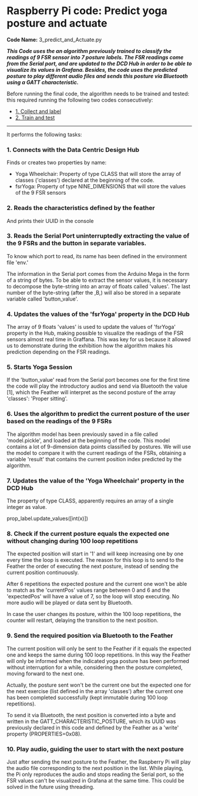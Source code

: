# Raspberry Pi code: Predict yoga posture and actuate

**Code Name:** 3_predict_and_Actuate.py

_**This Code uses the an algorithm previously trained to classify the readings of 9 FSR sensor into 7 posture labels. The FSR readings come from the Serial port, and are updated to the DCD Hub in order to be able to visualize its values in Grafana. Besides, the code uses the predicted posture to play different audio files and sends this posture via Bluetooth using a GATT characteristic.**_

Before running the final code, the algorithm needs to be trained and tested: this required running the following two codes consecutively:

* [1. Collect and label](/wheelchair3/docs/2_Collect_and_label_Documentation.md)
* [2. Train and test](/wheelchair3/docs/3_Train_and_test_Documentation.md)

---

It performs the following tasks:

### 1. Connects with the Data Centric Design Hub

Finds or creates two properties by name:

- Yoga Wheelchair: Property of type CLASS that will store the array of classes ('classes') declared at the beginning of the code.
- fsrYoga: Property of type NINE_DIMENSIONS that will store the values of the 9 FSR sensors

### 2. Reads the characteristics defined by the feather

And prints their UUID in the console

### 3. Reads the Serial Port uninterruptedly extracting the value of the 9 FSRs and the button in separate variables.

To know which port to read, its name has been defined in the environment file 'env.'

The information in the Serial port comes from the Arduino Mega in the form of a string of bytes. To be able to extract the sensor values, it is necessary to decompose the byte-string into an array of floats called 'values'. The last number of the byte-string (after the ,B,) will also be stored in a separate variable called 'button_value'.

### 4. Updates the values of the 'fsrYoga' property in the DCD Hub

The array of 9 floats 'values' is used to update the values of  'fsrYoga' property in the Hub, making possible to visualize the readings of the FSR sensors almost real time in Graffana. This was key for us because it allowed us to demonstrate during the exhibition how the algorithm makes his prediction depending on the FSR readings.

### 5. Starts Yoga Session

If the 'button_value' read from the Serial port becomes one for the first time the code will play the introductory audios and send via Bluetooth the value [1], which the Feather will interpret as the second posture of the array 'classes': 'Proper sitting'.

### 6. Uses the algorithm to predict the current posture of the user based on the readings of the 9 FSRs

The algorithm model has been previously saved in a file called 'model.pickle', and loaded at the beginning of the code. This model contains a lot of 9-dimension data points classified by postures. We will use the model to compare it with the current readings of the FSRs, obtaining a variable 'result' that contains the current position index predicted by the algorithm.

### 7. Updates the value of the 'Yoga Wheelchair' property in the DCD Hub

The property of type CLASS, apparently requires an array of a single integer as value.

prop_label.update_values([int(x)])

### 8. Check if the current posture equals the expected one without changing during 100 loop repetitions

The expected position will start in '1' and will keep increasing one by one every time the loop is executed. The reason for this loop is to send to the Feather the order of executing the next posture, instead of sending the current position continuously.

After 6 repetitions the expected posture and the current one won't be able to match as the 'currentPos' values range between 0 and 6 and the 'expectedPos' will have a value of 7, so the loop will stop executing. No more audio will be played or data sent by Bluetooth.

In case the user changes its posture, within the 100 loop repetitions, the counter will restart, delaying the transition to the next position.

### 9. Send the required position via Bluetooth to the Feather

The current position will only be sent to the Feather if it equals the expected one and keeps the same during 100 loop repetitions. In this way the Feather will only be informed when the indicated yoga posture has been performed without interruption for a while, considering then the posture completed, moving forward to the next one.

Actually, the posture sent won't be the current one but the expected one for the next exercise (list defined in the array 'classes') after the current one has been completed successfully (kept immutable during 100 loop repetitions).

To send it via Bluetooth, the next position is converted into a byte and written in the GATT_CHARACTERISTIC_POSTURE, which its UUID was previously declared in this code and defined by the Feather as a 'write' property (PROPERTIES=0x08).

### 10. Play audio, guiding the user to start with the next posture

Just after sending the next posture to the Feather, the Raspberry Pi will play the audio file corresponding to the next position in the list. While playing, the Pi only reproduces the audio and stops reading the Serial port, so the FSR values can't be visualized in Grafana at the same time. This could be solved in the future using threading.
